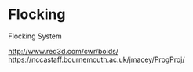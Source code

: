 # Flocking
Flocking System


http://www.red3d.com/cwr/boids/
https://nccastaff.bournemouth.ac.uk/jmacey/ProgProj/
